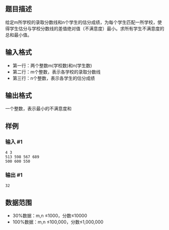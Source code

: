 ## 题目描述
给定m所学校的录取分数线和n个学生的估分成绩，为每个学生匹配一所学校，使得学生估分与学校分数线的差值绝对值（不满意度）最小。求所有学生不满意度的总和最小值。

## 输入格式
- 第一行：两个整数m(学校数)和n(学生数)
- 第二行：m个整数，表示各学校的录取分数线
- 第三行：n个整数，表示各学生的估分成绩

## 输出格式
一个整数，表示最小的不满意度和

## 样例

### 输入 #1
```
4 3
513 598 567 689
500 600 550
```

### 输出 #1
```
32
```

## 数据范围
- 30%数据：m,n ≤1000，分数≤10000
- 100%数据：m,n ≤100,000，分数≤1,000,000
